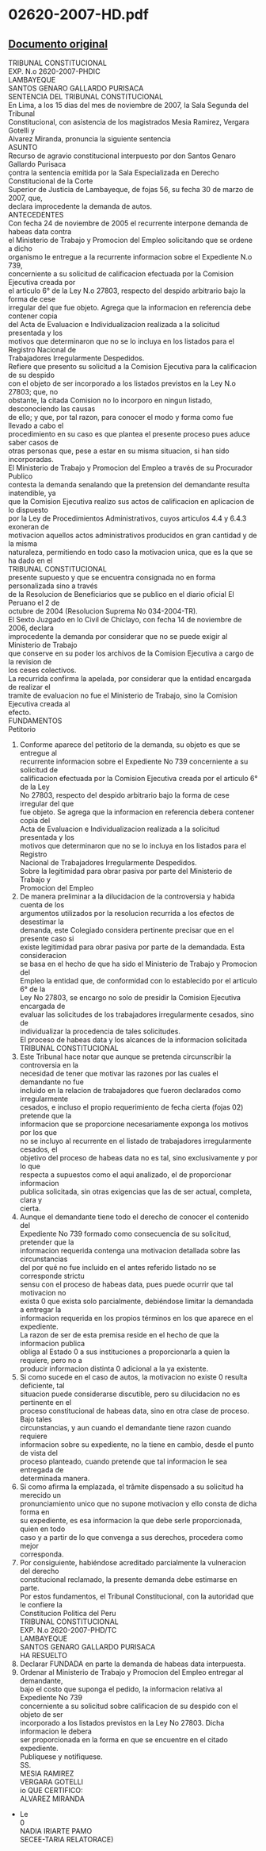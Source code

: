 
02620-2007-HD.pdf
=================
  
[Documento original](https://tc.gob.pe/jurisprudencia/2008/02620-2007-HD.pdf)  
---  
TRIBUNAL CONSTITUCIONAL  
EXP. N.o 2620-2007-PHDIC  
LAMBAYEQUE  
SANTOS GENARO GALLARDO PURISACA  
SENTENCIA DEL TRIBUNAL CONSTITUCIONAL  
En Lima, a los 15 dias del mes de noviembre de 2007, la Sala Segunda del Tribunal  
Constitucional, con asistencia de los magistrados Mesia Ramirez, Vergara Gotelli y  
Alvarez Miranda, pronuncia la siguiente sentencia  
ASUNTO  
Recurso de agravio constitucional interpuesto por don Santos Genaro Gallardo Purisaca  
çontra la sentencia emitida por la Sala Especializada en Derecho Constitucional de la Corte  
Superior de Justicia de Lambayeque, de fojas 56, su fecha 30 de marzo de 2007, que,  
declara improcedente la demanda de autos.  
ANTECEDENTES  
Con fecha 24 de noviembre de 2005 el recurrente interpone demanda de habeas data contra  
el Ministerio de Trabajo y Promocion del Empleo solicitando que se ordene a dicho  
organismo le entregue a la recurrente informacion sobre el Expediente N.o 739,  
concerniente a su solicitud de calificacion efectuada por la Comision Ejecutiva creada por  
el articulo 6° de la Ley N.o 27803, respecto del despido arbitrario bajo la forma de cese  
irregular del que fue objeto. Agrega que la informacion en referencia debe contener copia  
del Acta de Evaluacion e Individualizacion realizada a la solicitud presentada y los  
motivos que determinaron que no se lo incluya en los listados para el Registro Nacional de  
Trabajadores Irregularmente Despedidos.  
Refiere que presento su solicitud a la Comision Ejecutiva para la calificacion de su despido  
con el objeto de ser incorporado a los listados previstos en la Ley N.o 27803; que, no  
obstante, la citada Comision no lo incorporo en ningun listado, desconociendo las causas  
de ello; y que, por tal razon, para conocer el modo y forma como fue llevado a cabo el  
procedimiento en su caso es que plantea el presente proceso pues aduce saber casos de  
otras personas que, pese a estar en su misma situacion, si han sido incorporadas.  
El Ministerio de Trabajo y Promocion del Empleo a través de su Procurador Publico  
contesta la demanda senalando que la pretension del demandante resulta inatendible, ya  
que la Comision Ejecutiva realizo sus actos de calificacion en aplicacion de lo dispuesto  
por la Ley de Procedimientos Administrativos, cuyos articulos 4.4 y 6.4.3 exoneran de  
motivacion aquellos actos administrativos producidos en gran cantidad y de la misma  
naturaleza, permitiendo en todo caso la motivacion unica, que es la que se ha dado en el  
TRIBUNAL CONSTITUCIONAL  
presente supuesto y que se encuentra consignada no en forma personalizada sino a través  
de la Resolucion de Beneficiarios que se publico en el diario oficial El Peruano el 2 de  
octubre de 2004 (Resolucion Suprema No 034-2004-TR).  
El Sexto Juzgado en lo Civil de Chiclayo, con fecha 14 de noviembre de 2006, declara  
improcedente la demanda por considerar que no se puede exigir al Ministerio de Trabajo  
que conserve en su poder los archivos de la Comision Ejecutiva a cargo de la revision de  
los ceses colectivos.  
La recurrida confirma la apelada, por considerar que la entidad encargada de realizar el  
tramite de evaluacion no fue el Ministerio de Trabajo, sino la Comision Ejecutiva creada al  
efecto.  
FUNDAMENTOS  
Petitorio  
1. Conforme aparece del petitorio de la demanda, su objeto es que se entregue al  
recurrente informacion sobre el Expediente No 739 concerniente a su solicitud de  
calificacion efectuada por la Comision Ejecutiva creada por el articulo 6° de la Ley  
No 27803, respecto del despido arbitrario bajo la forma de cese irregular del que  
fue objeto. Se agrega que la informacion en referencia debera contener copia del  
Acta de Evaluacion e Individualizacion realizada a la solicitud presentada y los  
motivos que determinaron que no se lo incluya en los listados para el Registro  
Nacional de Trabajadores Irregularmente Despedidos.  
Sobre la legitimidad para obrar pasiva por parte del Ministerio de Trabajo y  
Promocion del Empleo  
2. De manera preliminar a la dilucidacion de la controversia y habida cuenta de los  
argumentos utilizados por la resolucion recurrida a los efectos de desestimar la  
demanda, este Colegiado considera pertinente precisar que en el presente caso si  
existe legitimidad para obrar pasiva por parte de la demandada. Esta consideracion  
se basa en el hecho de que ha sido el Ministerio de Trabajo y Promocion del  
Empleo la entidad que, de conformidad con lo establecido por el articulo 6° de la  
Ley No 27803, se encargo no solo de presidir la Comision Ejecutiva encargada de  
evaluar las solicitudes de los trabajadores irregularmente cesados, sino de  
individualizar la procedencia de tales solicitudes.  
El proceso de habeas data y los alcances de la informacion solicitada  
TRIBUNAL CONSTITUCIONAL  
3. Este Tribunal hace notar que aunque se pretenda circunscribir la controversia en la  
necesidad de tener que motivar las razones por las cuales el demandante no fue  
incluido en la relacion de trabajadores que fueron declarados como irregularmente  
cesados, e incluso el propio requerimiento de fecha cierta (fojas 02) pretende que la  
informacion que se proporcione necesariamente exponga los motivos por los que  
no se incluyo al recurrente en el listado de trabajadores irregularmente cesados, el  
objetivo del proceso de habeas data no es tal, sino exclusivamente y por lo que  
respecta a supuestos como el aqui analizado, el de proporcionar informacion  
publica solicitada, sin otras exigencias que las de ser actual, completa, clara y  
cierta.  
4. Aunque el demandante tiene todo el derecho de conocer el contenido del  
Expediente No 739 formado como consecuencia de su solicitud, pretender que la  
informacion requerida contenga una motivacion detallada sobre las circunstancias  
del por qué no fue incluido en el antes referido listado no se corresponde strictu  
sensu con el proceso de habeas data, pues puede ocurrir que tal motivacion no  
exista 0 que exista solo parcialmente, debiéndose limitar la demandada a entregar la  
informacion requerida en los propios términos en los que aparece en el expediente.  
La razon de ser de esta premisa reside en el hecho de que la informacion publica  
obliga al Estado 0 a sus instituciones a proporcionarla a quien la requiere, pero no a  
producir informacion distinta 0 adicional a la ya existente.  
5. Si como sucede en el caso de autos, la motivacion no existe 0 resulta deficiente, tal  
situacion puede considerarse discutible, pero su dilucidacion no es pertinente en el  
proceso constitucional de habeas data, sino en otra clase de proceso. Bajo tales  
circunstancias, y aun cuando el demandante tiene razon cuando requiere  
informacion sobre su expediente, no la tiene en cambio, desde el punto de vista del  
proceso planteado, cuando pretende que tal informacion le sea entregada de  
determinada manera.  
6. Si como afirma la emplazada, el trâmite dispensado a su solicitud ha merecido un  
pronunciamiento unico que no supone motivacion y ello consta de dicha forma en  
su expediente, es esa informacion la que debe serle proporcionada, quien en todo  
caso y a partir de lo que convenga a sus derechos, procedera como mejor  
corresponda.  
7. Por consiguiente, habiéndose acreditado parcialmente la vulneracion del derecho  
constitucional reclamado, la presente demanda debe estimarse en parte.  
Por estos fundamentos, el Tribunal Constitucional, con la autoridad que le confiere la  
Constitucion Politica del Peru  
TRIBUNAL CONSTITUCIONAL  
EXP. N.o 2620-2007-PHD/TC  
LAMBAYEQUE  
SANTOS GENARO GALLARDO PURISACA  
HA RESUELTO  
1. Declarar FUNDADA en parte la demanda de habeas data interpuesta.  
2. Ordenar al Ministerio de Trabajo y Promocion del Empleo entregar al demandante,  
bajo el costo que suponga el pedido, la informacion relativa al Expediente No 739  
concerniente a su solicitud sobre calificacion de su despido con el objeto de ser  
incorporado a los listados previstos en la Ley No 27803. Dicha informacion le debera  
ser proporcionada en la forma en que se encuentre en el citado expediente.  
Publiquese y notifiquese.  
SS.  
MESIA RAMIREZ  
VERGARA GOTELLI  
io QUE CERTIFICO:  
ALVAREZ MIRANDA  
- Le  
0  
NADIA IRIARTE PAMO  
SECEE-TARIA RELATORACE)